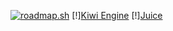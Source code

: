 [![roadmap.sh](https://roadmap.sh/card/wide/6676bceddf3918909ea8b7aa?variant=dark&roadmaps=frontend%2Cfull-stack%2Cbackend%2Cgame-developer)](https://roadmap.sh)
[!][Kiwi Engine](Kiwi%20Engine.png)
[!][Juice](Juice.png)
